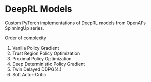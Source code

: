 # DeepRL Models

Custom PyTorch implementations of DeepRL models from OpenAI's SpinningUp series.

Order of complexity
1. Vanilla Policy Gradient
2. Trust Region Policy Optimization
3. Proximal Policy Optimization
4. Deep Deterministic Policy Gradient
5. Twin Delayed DDPG(4.)
6. Soft Actor-Critic

